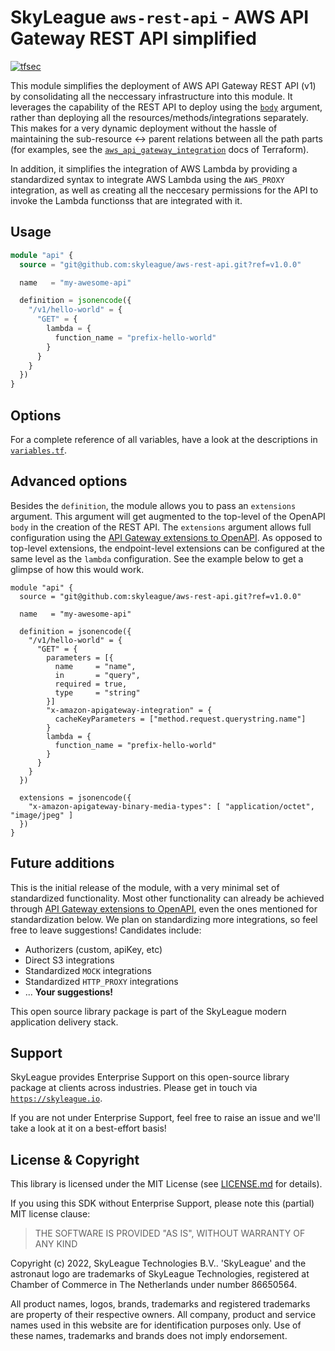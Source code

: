 # SkyLeague `aws-rest-api` - AWS API Gateway REST API simplified

[![tfsec](https://github.com/skyleague/aws-rest-api/actions/workflows/tfsec.yml/badge.svg?branch=main)](https://github.com/skyleague/aws-rest-api/actions/workflows/tfsec.yml)

This module simplifies the deployment of AWS API Gateway REST API (v1) by consolidating all the neccessary infrastructure into this module. It leverages the capability of the REST API to deploy using the [`body`](https://registry.terraform.io/providers/hashicorp/aws/latest/docs/resources/api_gateway_rest_api#body) argument, rather than deploying all the resources/methods/integrations separately. This makes for a very dynamic deployment without the hassle of maintaining the sub-resource <-> parent relations between all the path parts (for examples, see the [`aws_api_gateway_integration`](https://registry.terraform.io/providers/hashicorp/aws/latest/docs/resources/api_gateway_integration) docs of Terraform).

In addition, it simplifies the integration of AWS Lambda by providing a standardized syntax to integrate AWS Lambda using the `AWS_PROXY` integration, as well as creating all the neccesary permissions for the API to invoke the Lambda functionss that are integrated with it.

## Usage

```terraform
module "api" {
  source = "git@github.com:skyleague/aws-rest-api.git?ref=v1.0.0"

  name   = "my-awesome-api"

  definition = jsonencode({
    "/v1/hello-world" = {
      "GET" = {
        lambda = {
          function_name = "prefix-hello-world"
        }
      }
    }
  })
}
```

## Options

For a complete reference of all variables, have a look at the descriptions in [`variables.tf`](./variables.tf).

## Advanced options

Besides the `definition`, the module allows you to pass an `extensions` argument. This argument will get augmented to the top-level of the OpenAPI `body` in the creation of the REST API. The `extensions` argument allows full configuration using the [API Gateway extensions to OpenAPI](https://docs.aws.amazon.com/apigateway/latest/developerguide/api-gateway-swagger-extensions.html). As opposed to top-level extensions, the endpoint-level extensions can be configured at the same level as the `lambda` configuration. See the example below to get a glimpse of how this would work.

```hcl
module "api" {
  source = "git@github.com:skyleague/aws-rest-api.git?ref=v1.0.0"

  name   = "my-awesome-api"

  definition = jsonencode({
    "/v1/hello-world" = {
      "GET" = {
        parameters = [{
          name     = "name",
          in       = "query",
          required = true,
          type     = "string"
        }]
        "x-amazon-apigateway-integration" = {
          cacheKeyParameters = ["method.request.querystring.name"]
        }
        lambda = {
          function_name = "prefix-hello-world"
        }
      }
    }
  })

  extensions = jsonencode({
    "x-amazon-apigateway-binary-media-types": [ "application/octet", "image/jpeg" ]
  })
}
```

## Future additions

This is the initial release of the module, with a very minimal set of standardized functionality. Most other functionality can already be achieved through [API Gateway extensions to OpenAPI](https://docs.aws.amazon.com/apigateway/latest/developerguide/api-gateway-swagger-extensions.html), even the ones mentioned for standardization below. We plan on standardizing more integrations, so feel free to leave suggestions! Candidates include:

- Authorizers (custom, apiKey, etc)
- Direct S3 integrations
- Standardized `MOCK` integrations
- Standardized `HTTP_PROXY` integrations
- ... **Your suggestions!**

This open source library package is part of the SkyLeague modern application delivery stack.

## Support

SkyLeague provides Enterprise Support on this open-source library package at clients across industries. Please get in touch via [`https://skyleague.io`](https://skyleague.io).

If you are not under Enterprise Support, feel free to raise an issue and we'll take a look at it on a best-effort basis!

## License & Copyright

This library is licensed under the MIT License (see [LICENSE.md](./LICENSE.md) for details).

If you using this SDK without Enterprise Support, please note this (partial) MIT license clause:

> THE SOFTWARE IS PROVIDED "AS IS", WITHOUT WARRANTY OF ANY KIND

Copyright (c) 2022, SkyLeague Technologies B.V..
'SkyLeague' and the astronaut logo are trademarks of SkyLeague Technologies, registered at Chamber of Commerce in The Netherlands under number 86650564.

All product names, logos, brands, trademarks and registered trademarks are property of their respective owners. All company, product and service names used in this website are for identification purposes only. Use of these names, trademarks and brands does not imply endorsement.
